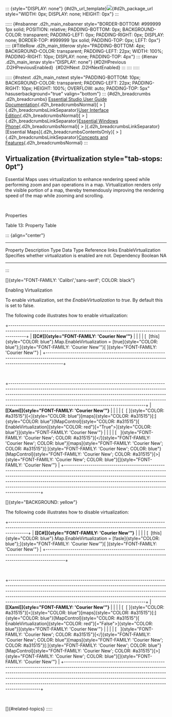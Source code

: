 ::: {style="DISPLAY: none"}
[](ms-xhelp:///?Id=d2h_url_template){#d2h_url_template}![](!package_url!){#d2h_package_url style="WIDTH: 0px; DISPLAY: none; HEIGHT: 0px"}
:::

::::: {#nsbanner .d2h_main_nsbanner style="BORDER-BOTTOM: #999999 1px solid; POSITION: relative; PADDING-BOTTOM: 0px; BACKGROUND-COLOR: transparent; PADDING-LEFT: 0px; PADDING-RIGHT: 0px; DISPLAY: none; BORDER-TOP: #999999 1px solid; PADDING-TOP: 0px; LEFT: 0px"}
:::: {#TitleRow .d2h_main_titlerow style="PADDING-BOTTOM: 4px; BACKGROUND-COLOR: transparent; PADDING-LEFT: 22px; WIDTH: 100%; PADDING-RIGHT: 10px; DISPLAY: none; PADDING-TOP: 4px"}
::: {#ienav .d2h_main_ienav style="DISPLAY: none"}
[](ms-xhelp:///?Id=21ba2b8b-6e6a-4a77-a9f1-e6524e34771b){#D2HPrevious .D2HPreviousEnabled}  [](ms-xhelp:///?Id=57d48781-5304-4e67-89b3-e1ab31234818){#D2HNext .D2HNextEnabled}
:::
::::
:::::

::::: {#nstext .d2h_main_nstext style="PADDING-BOTTOM: 10px; BACKGROUND-COLOR: transparent; PADDING-LEFT: 22px; PADDING-RIGHT: 10px; HEIGHT: 100%; OVERFLOW: auto; PADDING-TOP: 5px" hasuserbackground="true" valign="bottom"}
::: {#d2h_breadcrumbs .d2h_breadcrumbs}
[Essential Studio User Guide Documentation](ms-xhelp:///?Id=12457748-09e3-4d74-a240-8e049cedf030){.d2h_breadcrumbsNormal}[ \> ]{.d2h_breadcrumbsLinkSeparator}[User Interface Edition](ms-xhelp:///?Id=c29296b7-531c-413b-a0ec-488ca1f7f669){.d2h_breadcrumbsNormal}[ \> ]{.d2h_breadcrumbsLinkSeparator}[Essential Windows Phone](ms-xhelp:///?Id=5ea1999c-4eff-4775-b84e-407dc825f555){.d2h_breadcrumbsNormal}[ \> ]{.d2h_breadcrumbsLinkSeparator}[Essential Maps]{.d2h_breadcrumbsContentsOnly}[ \> ]{.d2h_breadcrumbsLinkSeparator}[Concepts and Features](ms-xhelp:///?Id=fe4335c8-1cb6-47a4-a6f3-e9bc318bba8d){.d2h_breadcrumbsNormal}
:::

## Virtualization {#virtualization style="tab-stops: 0pt"}

Essential Maps uses virtualization to enhance rendering speed while performing zoom and pan operations in a map. Virtualization renders only the visible portion of a map, thereby tremendously improving the rendering speed of the map while zooming and scrolling.

 

Properties

Table 13: Property Table

::: {align="center"}
  ---------------------- ------------------------------------------------------ ------------ ----------- -----------------
  Property               Description                                            Type         Data Type   Reference links
  EnableVirtualization   Specifies whether virtualization is enabled are not.   Dependency   Boolean     NA
  ---------------------- ------------------------------------------------------ ------------ ----------- -----------------
:::

[]{style="FONT-FAMILY: 'Calibri','sans-serif'; COLOR: black"} 

Enabling Virtualization

To enable virtualization, set the *EnableVirtualization* to *true*. By default this is set to false. 

The following code illustrates how to enable virtualization:

+--------------------------------------------------------------------------------------------------------------------------------------------------------------------+
| **[\[C#\]]{style="FONT-FAMILY: 'Courier New'"}**                                                                                                                   |
|                                                                                                                                                                    |
| [  [this]{style="COLOR: blue"}.Map.EnableVirtualization = [true]{style="COLOR: blue"};]{style="FONT-FAMILY: 'Courier New'"}[ ]{style="FONT-FAMILY: 'Courier New'"} |
+--------------------------------------------------------------------------------------------------------------------------------------------------------------------+

 

+------------------------------------------------------------------------------------------------------------------------------------------------------------------------------------------------------------------------------------------------------------------------------------------------------------------------------------------------------------------------------------------+
| **[\[Xaml\]]{style="FONT-FAMILY: 'Courier New'"}**                                                                                                                                                                                                                                                                                                                                       |
|                                                                                                                                                                                                                                                                                                                                                                                          |
| [  [ ]{style="COLOR: #a31515"}[\<]{style="COLOR: blue"}[maps]{style="COLOR: #a31515"}[:]{style="COLOR: blue"}[MapControl]{style="COLOR: #a31515"}[ EnableVirtualization]{style="COLOR: red"}[=\"True\"\>]{style="COLOR: blue"}]{style="FONT-FAMILY: 'Courier New'"}                                                                                                                      |
|                                                                                                                                                                                                                                                                                                                                                                                          |
| [   ]{style="FONT-FAMILY: 'Courier New'; COLOR: #a31515"}[\</]{style="FONT-FAMILY: 'Courier New'; COLOR: blue"}[maps]{style="FONT-FAMILY: 'Courier New'; COLOR: #a31515"}[:]{style="FONT-FAMILY: 'Courier New'; COLOR: blue"}[MapControl]{style="FONT-FAMILY: 'Courier New'; COLOR: #a31515"}[\>]{style="FONT-FAMILY: 'Courier New'; COLOR: blue"}[]{style="FONT-FAMILY: 'Courier New'"} |
+------------------------------------------------------------------------------------------------------------------------------------------------------------------------------------------------------------------------------------------------------------------------------------------------------------------------------------------------------------------------------------------+

[]{style="BACKGROUND: yellow"} 

The following code illustrates how to disable virtualization:

+---------------------------------------------------------------------------------------------------------------------------------------------------------------------+
| **[\[C#\]]{style="FONT-FAMILY: 'Courier New'"}**                                                                                                                    |
|                                                                                                                                                                     |
| [  [this]{style="COLOR: blue"}.Map.EnableVirtualization = [fasle]{style="COLOR: blue"};]{style="FONT-FAMILY: 'Courier New'"}[ ]{style="FONT-FAMILY: 'Courier New'"} |
+---------------------------------------------------------------------------------------------------------------------------------------------------------------------+

 

+------------------------------------------------------------------------------------------------------------------------------------------------------------------------------------------------------------------------------------------------------------------------------------------------------------------------------------------------------------------------------------------+
| **[\[Xaml\]]{style="FONT-FAMILY: 'Courier New'"}**                                                                                                                                                                                                                                                                                                                                       |
|                                                                                                                                                                                                                                                                                                                                                                                          |
| [  [ ]{style="COLOR: #a31515"}[\<]{style="COLOR: blue"}[maps]{style="COLOR: #a31515"}[:]{style="COLOR: blue"}[MapControl]{style="COLOR: #a31515"}[ EnableVirtualization]{style="COLOR: red"}[=\"False\"\>]{style="COLOR: blue"}]{style="FONT-FAMILY: 'Courier New'"}                                                                                                                     |
|                                                                                                                                                                                                                                                                                                                                                                                          |
| [   ]{style="FONT-FAMILY: 'Courier New'; COLOR: #a31515"}[\</]{style="FONT-FAMILY: 'Courier New'; COLOR: blue"}[maps]{style="FONT-FAMILY: 'Courier New'; COLOR: #a31515"}[:]{style="FONT-FAMILY: 'Courier New'; COLOR: blue"}[MapControl]{style="FONT-FAMILY: 'Courier New'; COLOR: #a31515"}[\>]{style="FONT-FAMILY: 'Courier New'; COLOR: blue"}[]{style="FONT-FAMILY: 'Courier New'"} |
+------------------------------------------------------------------------------------------------------------------------------------------------------------------------------------------------------------------------------------------------------------------------------------------------------------------------------------------------------------------------------------------+

 

[]{#related-topics}
:::::
